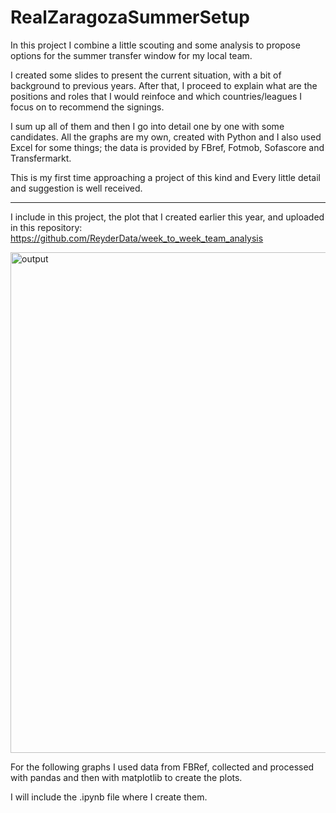 # RealZaragozaSummerSetup
In this project I combine a little scouting and some analysis to propose options for the summer transfer window for my local team.

I created some slides to present the current situation, with a bit of background to previous years.
After that, I proceed to explain what are the positions and roles that I would reinfoce and which countries/leagues I focus on to recommend
the signings.

I sum up all of them and then I go into detail one by one with some candidates.
All the graphs are my own, created with Python and I also used Excel for some things; the data is provided by FBref, Fotmob, Sofascore and Transfermarkt.

This is my first time approaching a project of this kind and Every little detail and suggestion is well received. 

---------------------------------------------------------------------------------------------------------------------------------------

I include in this project, the plot that I created earlier this year, and uploaded in this repository: https://github.com/ReyderData/week_to_week_team_analysis

<img width="1165" height="801" alt="output" src="https://github.com/user-attachments/assets/da163a23-30d5-47b8-9f5c-7c0a578ebf4d" />

For the following graphs I used data from FBRef, collected and processed with pandas and then with matplotlib to create the plots.

I will include the .ipynb file where I create them.
